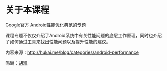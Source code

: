 # 关于本课程

Google官方 [Android性能优化典范的专题](https://www.youtube.com/playlist?list=PLWz5rJ2EKKc9CBxr3BVjPTPoDPLdPIFCE)

课程专题不仅仅介绍了Android系统中有关性能问题的底层工作原理，同时也介绍了如何通过工具来找出性能问题以及提升性能的建议。

内容来源：http://hukai.me/blog/categories/android-performance

鸣谢：[胡凯](http://hukai.me/about/me.html)
